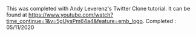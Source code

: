 This was completed with Andy Leverenz's Twitter Clone tutorial. It can be found at https://www.youtube.com/watch?time_continue=1&v=5gUysPm64a4&feature=emb_logo. Completed : 05/11/2020
